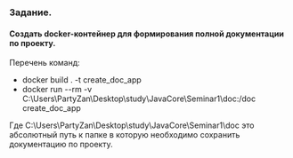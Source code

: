 ### Задание.

#### Создать docker-контейнер для формирования полной документации по проекту.


Перечень команд:
* docker build . -t create_doc_app
* docker run --rm -v C:\Users\PartyZan\Desktop\study\JavaCore\Seminar1\doc:/doc create_doc_app

Где C:\Users\PartyZan\Desktop\study\JavaCore\Seminar1\doc это абсолютный путь к папке в которую необходимо сохранить документацию по проекту.